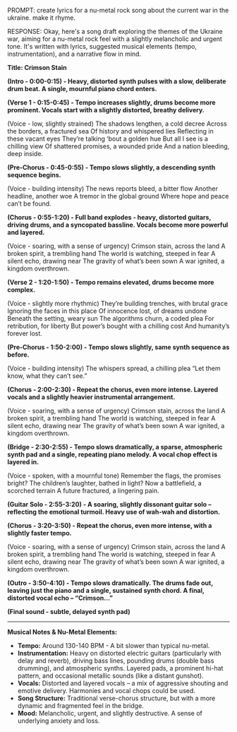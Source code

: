 PROMPT:
create lyrics for a nu-metal rock song about the current war in the ukraine. make it rhyme.

RESPONSE:
Okay, here's a song draft exploring the themes of the
Ukraine war, aiming for a nu-metal rock feel with a
slightly melancholic and urgent tone. It's written with
lyrics, suggested musical elements (tempo,
instrumentation), and a narrative flow in mind.

**Title: Crimson Stain**

**(Intro - 0:00-0:15) -  Heavy, distorted synth pulses
with a slow, deliberate drum beat.  A single, mournful
piano chord enters.**

**(Verse 1 - 0:15-0:45) - Tempo increases slightly, drums
become more prominent. Vocals start with a slightly
distorted, breathy delivery.**

(Voice - low, slightly strained)
The shadows lengthen, a cold decree
Across the borders, a fractured sea
Of history and whispered lies
Reflecting in these vacant eyes
They’re talking ‘bout a golden hue
But all I see is a chilling view
Of shattered promises, a wounded pride
And a nation bleeding, deep inside.

**(Pre-Chorus - 0:45-0:55) - Tempo slows slightly, a
descending synth sequence begins.**

(Voice - building intensity)
The news reports bleed, a bitter flow
Another headline, another woe
A tremor in the global ground
Where hope and peace can’t be found.

**(Chorus - 0:55-1:20) -  Full band explodes - heavy,
distorted guitars, driving drums, and a syncopated
bassline. Vocals become more powerful and layered.**

(Voice - soaring, with a sense of urgency)
Crimson stain, across the land
A broken spirit, a trembling hand
The world is watching, steeped in fear
A silent echo, drawing near
The gravity of what’s been sown
A war ignited, a kingdom overthrown.


**(Verse 2 - 1:20-1:50) - Tempo remains elevated, drums
become more complex.**

(Voice - slightly more rhythmic)
They’re building trenches, with brutal grace
Ignoring the faces in this place
Of innocence lost, of dreams undone
Beneath the setting, weary sun
The algorithms churn, a coded plea
For retribution, for liberty
But power’s bought with a chilling cost
And humanity’s forever lost.

**(Pre-Chorus - 1:50-2:00) -  Tempo slows slightly, same
synth sequence as before.**

(Voice - building intensity)
The whispers spread, a chilling plea
“Let them know, what they can’t see.”

**(Chorus - 2:00-2:30) -  Repeat the chorus, even more
intense.  Layered vocals and a slightly heavier
instrumental arrangement.**

(Voice - soaring, with a sense of urgency)
Crimson stain, across the land
A broken spirit, a trembling hand
The world is watching, steeped in fear
A silent echo, drawing near
The gravity of what’s been sown
A war ignited, a kingdom overthrown.


**(Bridge - 2:30-2:55) - Tempo slows dramatically,  a
sparse, atmospheric synth pad and a single, repeating
piano melody.  A vocal chop effect is layered in.**

(Voice - spoken, with a mournful tone)
Remember the flags, the promises bright?
The children’s laughter, bathed in light?
Now a battlefield, a scorched terrain
A future fractured, a lingering pain.


**(Guitar Solo - 2:55-3:20) - A soaring, slightly
dissonant guitar solo –  reflecting the emotional turmoil.
 Heavy use of wah-wah and distortion.**


**(Chorus - 3:20-3:50) -  Repeat the chorus, even more
intense, with a slightly faster tempo.**

(Voice - soaring, with a sense of urgency)
Crimson stain, across the land
A broken spirit, a trembling hand
The world is watching, steeped in fear
A silent echo, drawing near
The gravity of what’s been sown
A war ignited, a kingdom overthrown.


**(Outro - 3:50-4:10) -  Tempo slows dramatically.  The
drums fade out, leaving just the piano and a single,
sustained synth chord.  A final, distorted vocal echo –
“Crimson…”**

**(Final sound - subtle, delayed synth pad)**

---

**Musical Notes & Nu-Metal Elements:**

*   **Tempo:**  Around 130-140 BPM -  A bit slower than
typical nu-metal.
*   **Instrumentation:**  Heavy on distorted electric
guitars (particularly with delay and reverb), driving bass
lines, pounding drums (double bass drumming), and
atmospheric synths.  Layered pads, a prominent hi-hat
pattern, and occasional metallic sounds (like a distant
gunshot).
*   **Vocals:**  Distorted and layered vocals – a mix of
aggressive shouting and emotive delivery. Harmonies and
vocal chops could be used.
*   **Song Structure:**  Traditional verse-chorus
structure, but with a more dynamic and fragmented feel in
the bridge.
*   **Mood:**  Melancholic, urgent, and slightly
destructive.  A sense of underlying anxiety and loss.
